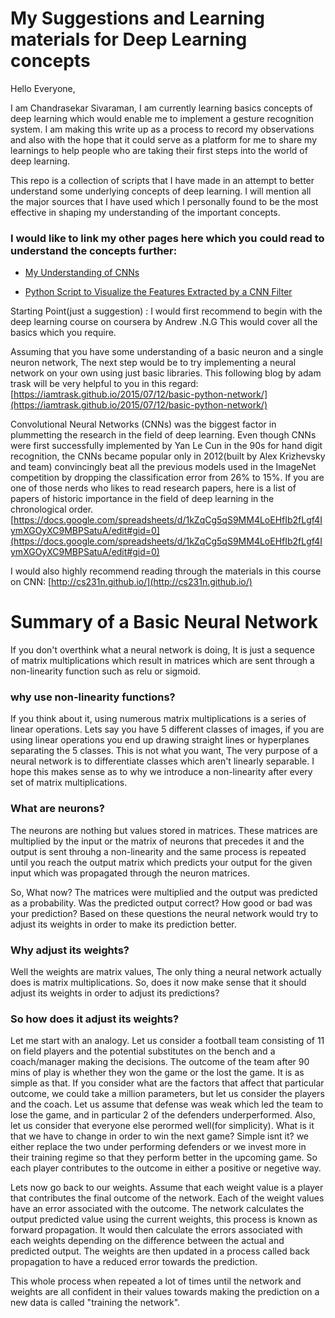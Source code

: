 # My Suggestions and Learning materials for Deep Learning concepts
Hello Everyone,

I am Chandrasekar Sivaraman, I am currently learning basics concepts of deep learning which would enable me to implement a gesture recognition system. I am making this write up as a process to record my observations and also with the hope that it could serve as a platform for me to share my learnings to help people who are taking their first steps into the world of deep learning.

This repo is a collection of scripts that I have made in an attempt to better understand some underlying concepts of deep learning. I will mention all the major sources that I have used which I personally found to be the most effective in shaping my understanding of the important concepts.

### I would like to link my other pages here which you could read to understand the concepts further:

  * [My Understanding of CNNs](https://iamanemic.github.io/cnn_basics/)
  
  * [Python Script to Visualize the Features Extracted by a CNN Filter](https://iamanemic.github.io/cnn_filter_visualization/)
  



Starting Point(just a suggestion) : I would first recommend to begin with the deep learning course on coursera by Andrew .N.G This would cover all the basics which you require.

Assuming that you have some understanding of a basic neuron and a single neuron network, The next step would be to try implementing a neural network on your own using just basic libraries. This following blog by adam trask will be very helpful to you in this regard: [https://iamtrask.github.io/2015/07/12/basic-python-network/](https://iamtrask.github.io/2015/07/12/basic-python-network/)

Convolutional Neural Networks (CNNs) was the biggest factor in plummetting the research in the field of deep learning. Even though CNNs were first successfully implemented by Yan Le Cun in the 90s for hand digit recognition, the CNNs became popular only in 2012(built by Alex Krizhevsky and team) convincingly beat all the previous models used in the ImageNet competition by dropping the classification error from 26% to 15%. If you are one of those nerds who likes to read research papers, here is a list of papers of historic importance in the field of deep learning in the chronological order. [https://docs.google.com/spreadsheets/d/1kZqCg5qS9MM4LoEHfIb2fLgf4IymXGOyXC9MBPSatuA/edit#gid=0](https://docs.google.com/spreadsheets/d/1kZqCg5qS9MM4LoEHfIb2fLgf4IymXGOyXC9MBPSatuA/edit#gid=0)

I would also highly recommend reading through the materials in this course on CNN: [http://cs231n.github.io/](http://cs231n.github.io/)


# Summary of a Basic Neural Network

If you don't overthink what a neural network is doing, It is just a sequence of matrix multiplications which result in 
matrices which are sent through a non-linearity function such as relu or sigmoid.

### why use non-linearity functions?
If you think about it, using numerous matrix multiplications is a series of linear operations. Lets say you have 5 different classes of images, if you are using linear operations you end up drawing straight lines or hyperplanes separating the 5 classes. This is not what you want, The very purpose of a neural network is to differentiate classes which aren't linearly separable. I hope this makes sense as to why we introduce a non-linearity after every set of matrix multiplications.

### What are neurons?
The neurons are nothing but values stored in matrices. These matrices are multiplied by the input or the matrix of neurons
that precedes it and the output is sent throuhg a non-linearity and the same process is repeated until you reach the output
matrix which predicts your output for the given input which was propagated through the neuron matrices. 

So, What now? The matrices were multiplied and the output was predicted as a probability. Was the predicted output correct?
How good or bad was your prediction? Based on these questions the neural network would try to adjust its weights in order to 
make its prediction better. 

### Why adjust its weights?

Well the weights are matrix values, The only thing a neural network actually does is matrix multiplications. So, does it now make sense that it should adjust its weights in order to adjust its predictions?

### So how does it adjust its weights?
Let me start with an analogy. Let us consider a football team consisting of 11 on field players and the potential substitutes on the bench and a coach/manager making the decisions. The outcome of the team after 90 mins of play is whether they won the game or the lost the game. It is as simple as that. If you consider what are the factors that affect that particular outcome, we could take a million parameters, but let us consider the players and the coach. Let us assume that defense was weak which led the team to lose the game, and in particular 2 of the defenders underperformed. Also, let us consider that everyone else perormed well(for simplicity). What is it that we have to change in order to win the next game?
Simple isnt it? we either replace the two under performing defenders or we invest more in their training regime so that they perform better in the upcoming game. So each player contributes to the outcome in either a positive or negetive way. 

Lets now go back to our weights. Assume that each weight value is a player that contributes the final outcome of the network. 
Each of the weight values have an error associated with the outcome. 
The network calculates the output predicted value using the current weights, this process is known as forward propagation. 
It would then calculate the errors associated with each weights depending on the difference between the actual and predicted output. The weights are then updated in a process called back propagation to have a reduced error towards the prediction.

This whole process when repeated a lot of times until the network and weights are all confident in their values towards making the prediction on a new data is called "training the network".



